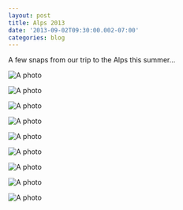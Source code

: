 ```yaml
---
layout: post
title: Alps 2013
date: '2013-09-02T09:30:00.002-07:00'
categories: blog
---
```


A few snaps from our trip to the Alps this summer...![A photo](/photos/blogger-posts/mazclimb.jpg)![A photo](/photos/blogger-posts/van.jpg)![A photo](/photos/blogger-posts/first+sight.jpg)![A photo](/photos/blogger-posts/hut.jpg)![A photo](/photos/blogger-posts/sunrise.jpg)![A photo](/photos/blogger-posts/zinal.jpg)![A photo](/photos/blogger-posts/mazroth.jpg)![A photo](/photos/blogger-posts/heli.jpg)![A photo](/photos/blogger-posts/mazbike.jpg)